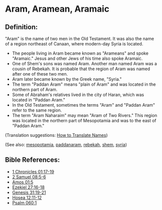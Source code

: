# Aram, Aramean, Aramaic #

## Definition: ##

"Aram" is the name of two men in the Old Testament. It was also the name of a region northeast of Canaan, where modern-day Syria is located.

* The people living in Aram became known as "Arameans" and spoke "Aramaic." Jesus and other Jews of his time also spoke Aramaic.
* One of Shem's sons was named Aram. Another man named Aram was a cousin of Rebekah. It is probable that the region of Aram was named after one of these two men.
* Aram later became known by the Greek name, "Syria."
* The term "Paddan Aram" means "plain of Aram" and was located in the northern part of Aram.
* Some of Abraham's relatives lived in the city of Haran, which was located in "Paddan Aram."
* In the Old Testament, sometimes the terms "Aram" and "Paddan Aram" refer to the same region.
* The term "Aram Naharaim" may mean "Aram of Two Rivers." This region was located in the northern part of Mesopotamia and was to the east of "Paddan Aram."

(Translation suggestions: [How to Translate Names](https://git.door43.org/Door43/en-ta-translate-vol1/src/master/content/translate_names.md))

(See also: [mesopotamia](../other/mesopotamia.md), [paddanaram](../other/paddanaram.md), [rebekah](../other/rebekah.md), [shem](../other/shem.md), [syria](../other/syria.md))

## Bible References: ##

* [1 Chronicles 01:17-19](https://door43.org/en/bible/notes/1ch/01/17)
* [2 Samuel 08:5-6](https://door43.org/en/bible/notes/2sa/08/05)
* [Amos 01:5](https://door43.org/en/bible/notes/amo/01/05)
* [Ezekiel 27:16-18](https://door43.org/en/bible/notes/ezk/27/16)
* [Genesis 31:19-21](https://door43.org/en/bible/notes/gen/31/19)
* [Hosea 12:11-12](https://door43.org/en/bible/notes/hos/12/11)
* [Psalm 060:1](https://door43.org/en/bible/notes/psa/060/001)

